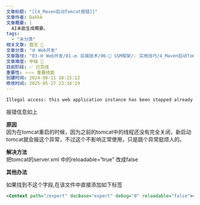 ```yaml
---
文章标题: "[[4_Maven启动Tomcat报错]]" 
文章作者: Dakkk
文章概要: |
  AI未能生成概要。
tags:
  - "未分类"
相关文章: 暂无 🤷
文章分类: "🌐 Web开发"
文章路径: "03-🌐 Web开发/01-🔙 后端技术/06-🔧 SSM框架/💡 实用技巧/4_Maven启动Tomcat报错.md"
文章难度: 中级 🌳
目前阶段: ✅ 已完成
重要性: ⭐⭐⭐ 重要技能
创建时间: 2024-08-11 18:15:12
修改时间: 2025-05-27 23:34:19
---
```



```txt
Illegal access: this web application instance has been stopped already. Could not load [org.mybatis.spring$SqlSessionFactoryBean]. The following stack trace is thrown for debugging purposes as well as to attempt to terminate the thread which caused the ...
```

报错信息如上

**原因**  
因为在tomcat重启的时候，因为之前的tomcat中的线程还没有完全关闭，新启动tomcat就会报这个异常，不过这个不影响正常使用，只是跳个异常挺烦人的。

**解决方法**  
把tomcat的server.xml 中的reloadable=“true” 改成false

**其他办法**

如果找到不这个字段,在该文件中直接添加如下标签

```xml
<Context path="/expert" docBase="expert" debug="0" reloadable="false"></Context>
```